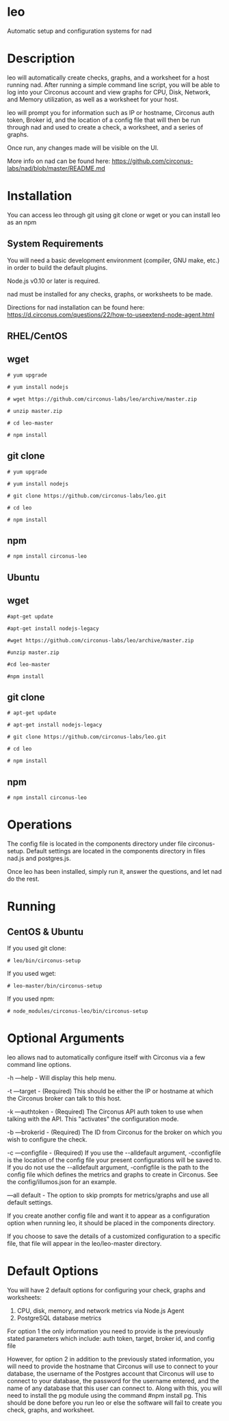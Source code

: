 # leo
Automatic setup and configuration systems for nad

Description
===

leo will automatically create checks, graphs, and a worksheet for a host running nad. After running a simple command line script, you will be able to log into your Circonus account and view graphs for CPU, Disk, Network, and Memory utilization, as well as a worksheet for your host. 

leo will prompt you for information such as IP or hostname, Circonus auth token, Broker id, and the location of a config file that will then be run through nad and used to create a check, a worksheet, and a series of graphs.

Once run, any changes made will be visible on the UI.

More info on nad can be found here: https://github.com/circonus-labs/nad/blob/master/README.md

Installation
===

You can access leo through git using git clone or wget or you can install leo as an npm


System Requirements
---

You will need a basic development environment (compiler, GNU make, etc.) in order to build the default plugins.

Node.js v0.10 or later is required.

nad must be installed for any checks, graphs, or worksheets to be made.

Directions for nad installation can be found here: https://d.circonus.com/questions/22/how-to-useextend-node-agent.html

RHEL/CentOS
---

wget
---
  ```
  # yum upgrade

  # yum install nodejs

  # wget https://github.com/circonus-labs/leo/archive/master.zip

  # unzip master.zip

  # cd leo-master

  # npm install
  ```

git clone
---
  ```
  # yum upgrade
  
  # yum install nodejs

  # git clone https://github.com/circonus-labs/leo.git

  # cd leo

  # npm install
  ```

npm
---
 `# npm install circonus-leo`

Ubuntu
---

wget
---
  ```
  #apt-get update

  #apt-get install nodejs-legacy

  #wget https://github.com/circonus-labs/leo/archive/master.zip

  #unzip master.zip

  #cd leo-master

  #npm install 
  ```

git clone
---
  
  ```
  # apt-get update

  # apt-get install nodejs-legacy

  # git clone https://github.com/circonus-labs/leo.git

  # cd leo

  # npm install 
  ```
  
npm
---
 `# npm install circonus-leo`

Operations
===

The config file is located in the components directory under file circonus-setup.
Default settings are located in the components directory in files nad.js and postgres.js.

Once leo has been installed, simply run it, answer the questions, and let nad do the rest. 

Running
===

CentOS & Ubuntu
---

If you used git clone:

  `# leo/bin/circonus-setup`
  
If you used wget:

 `# leo-master/bin/circonus-setup`
 
If you used npm:

 `# node_modules/circonus-leo/bin/circonus-setup`

Optional Arguments
===

leo allows nad to automatically configure itself with Circonus via a few command line options. 

-h —help - Will display this help menu.

-t —target - (Required) This should be either the IP or hostname at which the Circonus broker can talk to this host.

-k —authtoken - (Required) The Circonus API auth token to use when talking with the API. This "activates" the configuration mode.

-b —brokerid - (Required) The ID from Circonus for the broker on which you wish to configure the check.

-c —configfile - (Required) If you use the --alldefault argument, -cconfigfile is the location of the config file your present configurations will be saved to. If you do not use the --alldefault argument,  -configfile is the path to the config file which defines the metrics and graphs to create in Circonus. See the config/illumos.json for an example.

—all default - The option to skip prompts for metrics/graphs and use all default settings.

If you create another config file and want it to appear as a configuration option when running leo, it should be placed in the components directory.

If you choose to save the details of a customized configuration to a specific file, that file will appear in the leo/leo-master directory.  

Default Options
===

You will have 2 default options for configuring your check, graphs and worksheets: 
  1. CPU, disk, memory, and network metrics via Node.js Agent
  2. PostgreSQL database metrics

For option 1 the only information you need to provide is the previously stated parameters which include: auth token, target, broker id, and config file

However, for option 2 in addition to the previously stated information, you will need to provide the hostname that Circonus will use to connect to your database, the username of the Postgres account that Circonus will use to connect to your database, the password for the username entered, and the name of any database that this user can connect to. Along with this, you will need to install the pg module using the command #npm install pg. This should be done before you run leo or else the software will fail to create you check, graphs, and worksheet.
